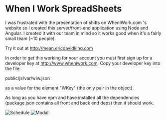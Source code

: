 # When I Work SpreadSheets

I was frustrated with the presentation of shifts on WhenIWork.com 's website 
so I created this server/front-end application using Node and Angular. I created 
it with our team in mind so it works good when it's a fairly small team (~10 people).

Try it out at http://mean.ericdavidking.com

In order to get this working for your account you must first sign up for a developer
key at http://www.wheniwork.com.  Copy your developer key into the file:

public/js/var/wiw.json 

as a value for the element "WKey" (the only pair in the object). 

As long as you have npm and have installed all the dependencies (package.json contains all front and back end deps)
then it should work.

![Schedule](http://ericdavidking.com/wiw/img/wiw-ss.jpg)
![Modal](http://ericdavidking.com/wiw/img/wiw-ss2.jpg)
